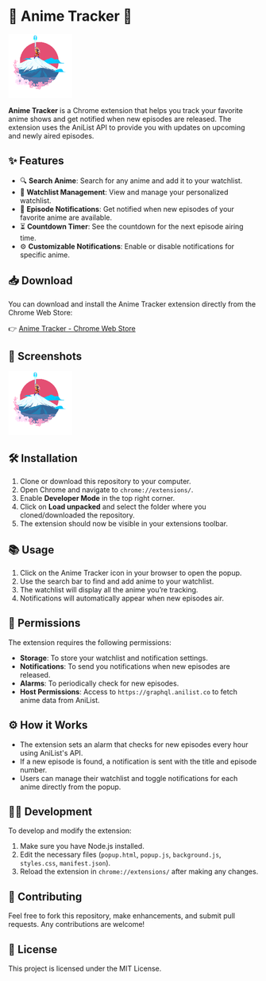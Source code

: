 # 🌸 Anime Tracker 🎌

![Anime Tracker Icon](./icons/icon128.png)

**Anime Tracker** is a Chrome extension that helps you track your favorite anime shows and get notified when new episodes are released. The extension uses the AniList API to provide you with updates on upcoming and newly aired episodes.

## ✨ Features

- 🔍 **Search Anime**: Search for any anime and add it to your watchlist.
- 📜 **Watchlist Management**: View and manage your personalized watchlist.
- 🔔 **Episode Notifications**: Get notified when new episodes of your favorite anime are available.
- ⏳ **Countdown Timer**: See the countdown for the next episode airing time.
- ⚙️ **Customizable Notifications**: Enable or disable notifications for specific anime.

## 📥 Download

You can download and install the Anime Tracker extension directly from the Chrome Web Store:

👉 [Anime Tracker - Chrome Web Store](https://chromewebstore.google.com/detail/anime-tracker/kefcojndgljjhabdepchmmbnikjjagpf?authuser=1&hl=en)

## 📸 Screenshots

![Anime Tracker Popup](./icons/icon128.png)

## 🛠️ Installation

1. Clone or download this repository to your computer.
2. Open Chrome and navigate to `chrome://extensions/`.
3. Enable **Developer Mode** in the top right corner.
4. Click on **Load unpacked** and select the folder where you cloned/downloaded the repository.
5. The extension should now be visible in your extensions toolbar.

## 📚 Usage

1. Click on the Anime Tracker icon in your browser to open the popup.
2. Use the search bar to find and add anime to your watchlist.
3. The watchlist will display all the anime you’re tracking.
4. Notifications will automatically appear when new episodes air.

## 🔐 Permissions

The extension requires the following permissions:

- **Storage**: To store your watchlist and notification settings.
- **Notifications**: To send you notifications when new episodes are released.
- **Alarms**: To periodically check for new episodes.
- **Host Permissions**: Access to `https://graphql.anilist.co` to fetch anime data from AniList.

## ⚙️ How it Works

- The extension sets an alarm that checks for new episodes every hour using AniList's API. 
- If a new episode is found, a notification is sent with the title and episode number. 
- Users can manage their watchlist and toggle notifications for each anime directly from the popup.

## 👩‍💻 Development

To develop and modify the extension:

1. Make sure you have Node.js installed.
2. Edit the necessary files (`popup.html`, `popup.js`, `background.js`, `styles.css`, `manifest.json`).
3. Reload the extension in `chrome://extensions/` after making any changes.

## 🤝 Contributing

Feel free to fork this repository, make enhancements, and submit pull requests. Any contributions are welcome!

## 📜 License

This project is licensed under the MIT License.

